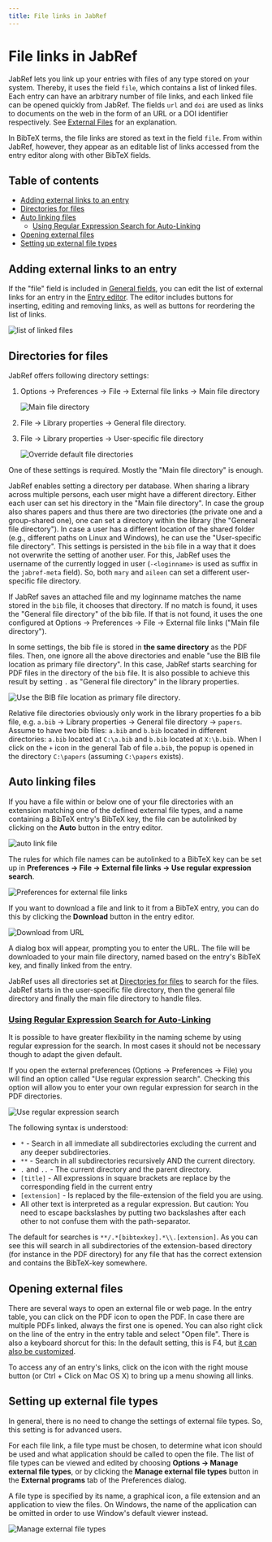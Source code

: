 ```yaml
---
title: File links in JabRef
---
```


# File links in JabRef

JabRef lets you link up your entries with files of any type stored on your system. Thereby, it uses the field `file`, which contains a list of linked files. Each entry can have an arbitrary number of file links, and each linked file can be opened quickly from JabRef. The fields `url` and `doi` are used as links to documents on the web in the form of an URL or a DOI identifier respectively. See [External Files](externalfiles.md) for an explanation.

In BibTeX terms, the file links are stored as text in the field `file`. From within JabRef, however, they appear as an editable list of links accessed from the entry editor along with other BibTeX fields.

## Table of contents

* [Adding external links to an entry](filelinks.md#adding-external-links-to-an-entry)
* [Directories for files](filelinks.md#directories-for-files)
* [Auto linking files](filelinks.md#auto-linking-files)
  * [Using Regular Expression Search for Auto-Linking](filelinks.md#using-regular-expression-search-for-auto-linking)
* [Opening external files](filelinks.md#opening-external-files)
* [Setting up external file types](filelinks.md#setting-up-external-file-types)

## Adding external links to an entry

If the "file" field is included in [General fields](../setup/generalfields.md), you can edit the list of external links for an entry in the [Entry editor](../general/entryeditor.md). The editor includes buttons for inserting, editing and removing links, as well as buttons for reordering the list of links.

![list of linked files](../../.gitbook/assets/entryeditor-linkedfiles.png)

## Directories for files

JabRef offers following directory settings:

1. Options → Preferences → File → External file links → Main file directory

   ![Main file directory](../../.gitbook/assets/preferences-file-mainfiledirectory.png)

2. File → Library properties → General file directory.
3. File → Library properties → User-specific file directory

   ![Override default file directories](../../.gitbook/assets/libraryproperties-overridedefaultfiledirectories.png)

One of these settings is required. Mostly the "Main file directory" is enough.

JabRef enables setting a directory per database. When sharing a library across multiple persons, each user might have a different directory. Either each user can set his directory in the "Main file directory". In case the group also shares papers and thus there are two directories \(the private one and a group-shared one\), one can set a directory within the library \(the "General file directory"\). In case a user has a different location of the shared folder \(e.g., different paths on Linux and Windows\), he can use the "User-specific file directory". This settings is persisted in the `bib` file in a way that it does not overwrite the setting of another user. For this, JabRef uses the username of the currently logged in user \(`-<loginname>` is used as suffix in the `jabref-meta` field\). So, both `mary` and `aileen` can set a different user-specific file directory.

If JabRef saves an attached file and my loginname matches the name stored in the `bib` file, it chooses that directory. If no match is found, it uses the "General file directory" of the bib file. If that is not found, it uses the one configured at Options → Preferences → File → External file links \("Main file directory"\).

In some settings, the bib file is stored in **the same directory** as the PDF files. Then, one ignore all the above directories and enable "use the BIB file location as primary file directory". In this case, JabRef starts searching for PDF files in the directory of the `bib` file. It is also possible to achieve this result by setting `.` as "General file directory" in the library properties.

![Use the BIB file location as primary file directory](../../.gitbook/assets/preferences-file-usethebibfilelocationasprimaryfiledirectory.png).

Relative file directories obviously only work in the library properties fo a bib file, e.g. `a.bib` → Library properties → General file directory → `papers`. Assume to have two bib files: `a.bib` and `b.bib` located in different directories: `a.bib` located at `C:\a.bib` and `b.bib` located at `X:\b.bib`. When I click on the `+` icon in the general Tab of file `a.bib`, the popup is opened in the directory `C:\papers` \(assuming `C:\papers` exists\).

## Auto linking files

If you have a file within or below one of your file directories with an extension matching one of the defined external file types, and a name containing a BibTeX entry's BibTeX key, the file can be autolinked by clicking on the **Auto** button in the entry editor.

![auto link file](../../.gitbook/assets/entryeditor-autolinkfile.png)

The rules for which file names can be autolinked to a BibTeX key can be set up in **Preferences → File → External file links → Use regular expression search**.

![Preferences for external file links](../../.gitbook/assets/preferences-file-externalfilelinks.png)

If you want to download a file and link to it from a BibTeX entry, you can do this by clicking the **Download** button in the entry editor.

![Download from URL](../../.gitbook/assets/entryeditor-general-downloadfilefromurl.png)

A dialog box will appear, prompting you to enter the URL. The file will be downloaded to your main file directory, named based on the entry's BibTeX key, and finally linked from the entry.

JabRef uses all directories set at [Directories for files](filelinks.md#directories-for-files) to search for the files. JabRef starts in the user-specific file directory, then the general file directory and finally the main file directory to handle files.

### [Using Regular Expression Search for Auto-Linking](filelinks.md) <a id="RegularExpressionSearch"></a>

It is possible to have greater flexibility in the naming scheme by using regular expression for the search. In most cases it should not be necessary though to adapt the given default.

If you open the external preferences \(Options → Preferences → File\) you will find an option called "Use regular expression search". Checking this option will allow you to enter your own regular expression for search in the PDF directories.

![Use regular expression search](../../.gitbook/assets/preferences-file-useregularexpressionsearch.png)

The following syntax is understood:

* `*` - Search in all immediate all subdirectories excluding the current and any deeper subdirectories.
* `**` - Search in all subdirectories recursively AND the current directory.
* `.` and `..` - The current directory and the parent directory.
* `[title]` - All expressions in square brackets are replace by the corresponding field in the current entry
* `[extension]` - Is replaced by the file-extension of the field you are using.
* All other text is interpreted as a regular expression. But caution: You need to escape backslashes by putting two backslashes after each other to not confuse them with the path-separator.

The default for searches is `**/.*[bibtexkey].*\\.[extension]`. As you can see this will search in all subdirectories of the extension-based directory \(for instance in the PDF directory\) for any file that has the correct extension and contains the BibTeX-key somewhere.

## Opening external files

There are several ways to open an external file or web page. In the entry table, you can click on the PDF icon to open the PDF. In case there are multiple PDFs linked, always the first one is opened. You can also right click on the line of the entry in the entry table and select "Open file". There is also a keyboard shorcut for this: In the default setting, this is F4, but [it can also be customized](../setup/customkeybindings.md).

To access any of an entry's links, click on the icon with the right mouse button \(or Ctrl + Click on Mac OS X\) to bring up a menu showing all links.

## Setting up external file types

In general, there is no need to change the settings of external file types. So, this setting is for advanced users.

For each file link, a file type must be chosen, to determine what icon should be used and what application should be called to open the file. The list of file types can be viewed and edited by choosing **Options → Manage external file types**, or by clicking the **Manage external file types** button in the **External programs** tab of the Preferences dialog.

A file type is specified by its name, a graphical icon, a file extension and an application to view the files. On Windows, the name of the application can be omitted in order to use Window's default viewer instead.

![Manage external file types](../../.gitbook/assets/manageexternalfiletypes.png)
